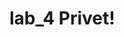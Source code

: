 # lab_4                                                                                                                Privet!
        
